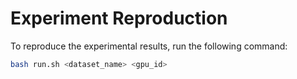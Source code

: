 # Experiment Reproduction

To reproduce the experimental results, run the following command:

```bash
bash run.sh <dataset_name> <gpu_id>

